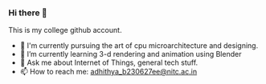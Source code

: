 ### Hi there 👋

This is my college github account.

- 🔭 I'm currently pursuing the art of cpu microarchitecture and designing.
- 🌱 I’m currently learning 3-d rendering and animation using Blender
- 💬 Ask me about Internet of Things, general tech stuff.
- 📫 How to reach me: adhithya_b230627ee@nitc.ac.in



